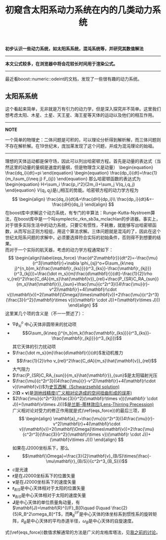 ﻿---
title: 初窥含太阳系动力系统在内的几类动力系统
categories:
- Dynamics
tags:
- 天文 
- 动力学
- 数值算法
- boost
updated: 2018-4-12 
---
<script type="text/x-mathjax-config">
  		MathJax.Hub.Config({
            tex2jax: {
                inlineMath: [['$','$'], ['\\(','\\)']]
            },
  			TeX: { 
                equationNumbers: {  
                    autoNumber: "AMS"  
                },
     		    extensions: ["AMSmath.js"]
            },
            CommonHTML: { 
                linebreaks: { 
                    automatic: true 
                } 
            },
            "HTML-CSS": { 
                linebreaks: { 
                    automatic: true 
                } 
            },
            SVG: { 
                linebreaks: { 
                    automatic: true 
                } 
            }
  		});
		</script>

 <script type="text/javascript" src="https://cdn.bootcss.com/mathjax/2.7.3/MathJax.js?config=TeX-AMS-MML_HTMLorMML"></script>
**初步认识一些动力系统，如太阳系系统，混沌系统等，并研究其数值解法**

---
**本文公式较多，在浏览器中将会花较长时间用于渲染公式。**  
  
--- 
最近看boost::numeric::odeint的文档，发现了一些很有趣的动力系统。
## 太阳系系统
这个看起来简单，无非就是万有引力的动力学，但是深入探究并不简单。这里我们想考虑太阳、木星、土星、天王星、海王星等天体的运动以及他们的相互作用。  

---  
**NOTE**  
  
一个简单的物理史：二体问题是可积的，可以理论分析得到解析解，而三体问题则不存在解析解。在19世纪末，庞加莱发现了这个问题，并成为混沌理论的始祖。
  
---
理想的天体运动都是保守场，因此可以列出哈密顿方程。首先是动量的表达式（当然这里的动量的量纲是速度的量纲，但是物理含义是动量）
\begin{equation}
\frac{dq_i}{dt}=pi
\end{equation}
\begin{equation}
\frac{dp_i}{dt}=\frac{1}{m_i\sum_{i\neq j} F_{ij}}
\end{equation}
那么哈密顿函数的表达式为
\begin{equation}
H=\sum_i \frac{p_i^2}{2m_i}+\sum_j V(q_i,q_j)
\end{equation}
$V(q_i,q_j)$是$i,j$相互的势能。哈密顿方程的动力学方程为
$$
\begin{align}
\frac{dq_i}{dt}&=\frac{dH}{dp_i}\\
\frac{dp_i}{dt}&=-\frac{dH}{dq_i}
\end{align}
$$
在boost库中求解这个动力系统，有专门的辛算法：Runge-Kutta-Nystroem算法，在boost库中是一个叫symplectic_rkn_sb3a_mclachlan的步进器。事实上，对于很多实际生活中的动力系统，只要它有惯性，不耗散，就能够写出哈密顿函数，从而写出正则方程组，用这个算法求解。三体问题就是混沌的了，因此在这个世纪太阳系问题的求解中，必须要选择符合实际的初始条件，否则得不到想要的结果。  
而对于一个实际的航天器，考虑的动力学方程通常如下：
$$
\begin{align}\label{eqs_force}
\frac{d^2\mathbf{r}}{dt^2}=-\frac{\mu}{r^3}\mathbf{r}+\nabla \phi_{sj}^o+G\sum_{k\neq j}^{n_b}m_k(\frac{\mathbf{r_{ks}}}{r^3_{ks}}-\frac{\mathbf{r_{kj}}}{r^3_{kj}})+\frac{\dot m_s}{m}\frac{d\mathbf{r}}{dt}-\frac{1}{2}\rho v_{rel}^2\frac{C_dA}{m_s}\hat{\mathbf{v}}_{rel}+\frac{P_{SR}C_RA_{sun}}{m_s}\hat{\mathbf{r}}_{sun}+\frac{\mu}{c^2r^3}((4\frac{\mu}{r}-v^2)\mathbf{r}+4(\mathbf{r\cdot v})\mathbf{v})+2(\mathbf{\Omega}\times\mathbf{v})+2\frac{\mu}{c^2r^3}(\frac{3}{r^2}(\mathbf{r\times v})(\mathbf{r \cdot J})+(\mathbf{v\times J}))
\end{align}
$$
这里某几个项的含义是（不一一赘述了）：
* $\nabla \phi_{sj}^o$ 中心天体非圆带来的扰动项
* $$G\sum_{k\neq j}^{n_b}m_k(\frac{\mathbf{r_{ks}}}{r^3_{ks}}-\frac{\mathbf{r_{kj}}}{r^3_{kj}})$$其它天体的引力扰动项
* $\frac{\dot m_s}{m}\frac{d\mathbf{r}}{dt}$发动机推力
* $$\frac{1}{2}\rho v_{rel}^2\frac{C_dA}{m_s}\hat{\mathbf{v}}_{rel}$$大气阻力
* $\frac{P_{SR}C_RA_{sun}}{m_s}\hat{\mathbf{r}}_{sun}$是太阳辐射光压
* $\frac{\mu}{c^2r^3}((4\frac{\mu}{r}-v^2)\mathbf{r}+4(\mathbf{r\cdot v})\mathbf{v})$为[史瓦西解（Schwarzsehild solution)](https://en.wikipedia.org/wiki/Schwarzschild_metric)
* $2(\mathbf{\Omega}\times\mathbf{v})$是[测地线精度(广义相对论造成的空间扭曲形成的误差)](https://en.wikipedia.org/wiki/Geodetic_effect)
* $2\frac{\mu}{c^2r^3}(\frac{3}{r^2}(\mathbf{r\times v})(\mathbf{r \cdot J})+(\mathbf{v\times J}))$是[兰斯-蒂林效应(Lens-Thirring Precession)](https://en.wikipedia.org/wiki/Lense%E2%80%93Thirring_precession)  
广义相对论对受力的修正作用就是式(\ref{eqs_force})的最后三项，即
$$
\begin{align}
\mathbf{a}_r=\frac{\mu}{c^2r^3}((4\frac{\mu}{r}-v^2)\mathbf{r}+4(\mathbf{r\cdot v})\mathbf{v})+2(\mathbf{\Omega}\times\mathbf{v})+2\frac{\mu}{c^2r^3}(\frac{3}{r^2}(\mathbf{r\times v})(\mathbf{r \cdot J})+(\mathbf{v\times J}))
\end{align}
$$
如果在J2000坐标系下，那么
* $$\mathbf{\Omega}=\frac{3}{2}\mathbf{v}_{B/S}\times(\frac{-\mu\mathbf{r}_{B/S}}{c^2r^3_{B_S}})$$
* $c$是光速
* $\mathbf{r}$是在J2000坐标系下的位置矢量
* $\mathbf{v}$是在J2000坐标系下的速度矢量
* $\mathbf{r}_{B/S}$是中心天体相对于太阳的位置矢量
* $\mathbf{v}_{B/S}$是中心天体相对于太阳的速度矢量
* $\mathbf{J}$是中心天体的单位质量角动量，有$\mathbf{J}=\mathbf{R}^{I/F}_B[0\quad 0\quad \frac{2}{5}R_B^2\omega_B]^T$，而$\mathbf{R}^{I/F}_B$是中心天体的体坐标系到惯性系的旋转矩阵，$R_B$是中心天体的平均赤道半径，$\omega_B$是中心天体的自旋速度。


式(\ref{eqs_force})数值求解通常的方法是广义的龙格库塔法，见[我之前的讨论](https://scienceasdf.github.io/programming/2017/03/27/rigidBody/)。